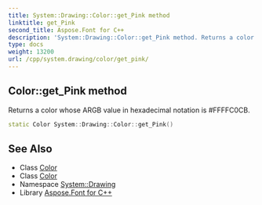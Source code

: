 ```yaml
---
title: System::Drawing::Color::get_Pink method
linktitle: get_Pink
second_title: Aspose.Font for C++
description: 'System::Drawing::Color::get_Pink method. Returns a color whose ARGB value in hexadecimal notation is #FFFFC0CB in C++.'
type: docs
weight: 13200
url: /cpp/system.drawing/color/get_pink/
---
```

## Color::get_Pink method


Returns a color whose ARGB value in hexadecimal notation is #FFFFC0CB.

```cpp
static Color System::Drawing::Color::get_Pink()
```

## See Also

* Class [Color](../)
* Class [Color](../)
* Namespace [System::Drawing](../../)
* Library [Aspose.Font for C++](../../../)
